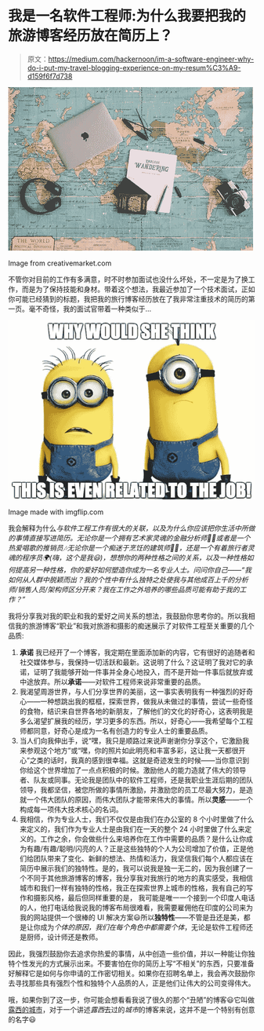 # 我是一名软件工程师:为什么我要把我的旅游博客经历放在简历上？

> 原文：<https://medium.com/hackernoon/im-a-software-engineer-why-do-i-put-my-travel-blogging-experience-on-my-resum%C3%A9-d159f6f7d738>

![](img/5634a0a4d91943fce349c4f4eb95c774.png)

Image from creativemarket.com

不管你对目前的工作有多满意，时不时参加面试也没什么坏处，不一定是为了换工作，而是为了保持技能和身材。带着这个想法，我最近参加了一个技术面试，正如你可能已经猜到的标题，我把我的旅行博客经历放在了我非常注重技术的简历的第一页。毫不奇怪，我的面试官带着一种类似于…

![](img/6c27c715403643a171e5c4bddcb0804a.png)

Image made with imgflip.com

我会解释为什么*与软件工程工作有很大的关联，以及为什么你应该把你生活中所做的事情直接写进简历。无论你是一个拥有艺术家灵魂的金融分析师👨‍🎨或者是一个热爱唱歌的推销员🎶无论你是一个痴迷于烹饪的建筑师👩‍🍳，还是一个有着旅行者灵魂的程序员🌍(嗨，这个是我😃)，想想你的两种性格之间的关系，以及一种性格如何提高另一种性格，你的爱好如何塑造你成为一名专业人士。问问你自己——“我如何从人群中脱颖而出？我的个性中有什么独特之处使我与其他成百上千的分析师/销售人员/架构师区分开来？我在工作之外培养的哪些品质可能有助于我的工作？”*

我将分享我对我的职业和我的爱好之间关系的想法，我鼓励你思考你的。所以我相信我的旅游博客“职业”和我对旅游和摄影的痴迷展示了对软件工程至关重要的几个品质:

1.  **承诺** 我已经开了一个博客，我定期在里面添加新的内容，它有很好的追随者和社交媒体参与，我保持一切活跃和最新。这说明了什么？这证明了我对它的承诺，证明了我能够开始一件事并全身心地投入，而不是开始一件事后就放弃或中途放弃。所以**承诺**——对软件工程师来说非常重要的品质。
2.  我渴望周游世界，与人们分享世界的美丽，这一事实表明我有一种强烈的好奇心——一种想跳出我的框框，探索世界，做我从未做过的事情，尝试一些奇怪的食物，结识来自世界各地的新朋友，了解他们的文化的好奇心，这表明我是多么渴望扩展我的经历，学习更多的东西。所以，好奇心——我希望每个工程师都同意，好奇心是成为一名有创造力的专业人士的重要品质。
3.  当人们向我伸出手，说“嘿，我只是顺路过来说声谢谢你分享这个，它激励我来参观这个地方”或“嘿，你的照片如此明亮和丰富多彩，这让我一天都很开心”之类的话时，我真的感到很幸福。这就是奇迹发生的时候——当你意识到你给这个世界增加了一点点积极的时候。激励他人的能力造就了伟大的领导者、队友或同事。无论我是团队中的软件工程师，还是我职业生涯后期的团队领导，我都坚信，被您所做的事情所激励，并激励您的员工尽最大努力，是造就一个伟大团队的原因，而伟大团队才能带来伟大的事情。所以**灵感**——一个构成每一项伟大技术核心的名词。
4.  我相信，作为专业人士，我们不仅仅是由我们在办公室的 8 个小时里做了什么来定义的，我们作为专业人士是由我们在一天的整个 24 小时里做了什么来定义的。工作之余，你会做些什么来培养你在工作中需要的品质？是什么让你成为有趣/有趣/聪明/闪亮的人？正是这些独特的个人为公司增加了价值，正是他们给团队带来了变化、新鲜的想法、热情和活力，我坚信我们每个人都应该在简历中展示我们的独特性。是的，我可以说我是独一无二的，因为我创建了一个不同于其他旅游博客的博客，我分享我对我旅行的地方的真实感受，我相信城市和我们一样有独特的性格，我正在探索世界上城市的性格，我有自己的写作和摄影风格，最后但同样重要的是， 我可能是唯一一个接到一个印度人电话的人，他打电话给我说我的博客布局很难看，我需要雇佣他在印度的公司来为我的网站提供一个很棒的 UI 解决方案😃所以**独特性**——不管是丑还是美，都是让你成为*个体的原因，*我们在每个角色中都需要*个体*，无论是软件工程师还是厨师，设计师还是教师。

因此，我强烈鼓励你去追求你热爱的事情，从中创造一些价值，并以一种能让你独特个性发光的方式展示出来。不要害怕在你的简历上写“不相关”的东西，只要准备好解释它是如何与你申请的工作密切相关。如果你在招聘名单上，我会再次鼓励你去寻找那些具有强烈个性和独特个人品质的人，正是他们让伟大的公司变得伟大。

哦，如果你到了这一步，你可能会想看看我说了很久的那个“丑陋”的博客😃它叫做[露西的城市](https://lucyscities.com/)，对于一个讲述*露西*去过的*城市*的博客来说，这并不是一个特别有创意的名字😃
